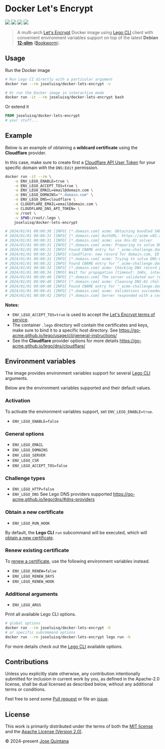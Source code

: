 # Docker Let's Encrypt 

<a href="https://github.com/joseluisq/docker-lets-encrypt/actions/workflows/devel.yml" title="devel ci"><img src="https://github.com/joseluisq/docker-lets-encrypt/actions/workflows/devel.yml/badge.svg?branch=master"></a> 
<a href="https://hub.docker.com/r/joseluisq/docker-lets-encrypt/" title="Docker Image Version (tag latest semver)"><img src="https://img.shields.io/docker/v/joseluisq/docker-lets-encrypt/latest"></a> 
<a href="https://hub.docker.com/r/joseluisq/docker-lets-encrypt/tags" title="Docker Image Size (tag)"><img src="https://img.shields.io/docker/image-size/joseluisq/docker-lets-encrypt/latest"></a> 
<a href="https://hub.docker.com/r/joseluisq/docker-lets-encrypt/" title="Docker Image"><img src="https://img.shields.io/docker/pulls/joseluisq/docker-lets-encrypt.svg"></a> 

> A multi-arch [Let's Encrypt](https://letsencrypt.org/) Docker image using [Lego CLI](https://go-acme.github.io/lego/) client with convenient environment variables support on top of the latest __Debian [12-slim](https://hub.docker.com/_/debian/tags?page=1&name=12-slim)__ ([Bookworm](https://www.debian.org/News/2023/20230610)).

## Usage

Run the Docker image

```sh
# Run Lego CI directly with a particular argument
docker run --rm joseluisq/docker-lets-encrypt -v

# Or run the Docker image in interactive mode
docker run -it --rm joseluisq/docker-lets-encrypt bash
```

Or extend it

```Dockerfile
FROM joseluisq/docker-lets-encrypt
# your stuff...
```

## Example

Below is an example of obtaining a **wildcard certificate** using the **Cloudflare** provider.

In this case, make sure to create first a [Cloudflare API User Token](https://developers.cloudflare.com/fundamentals/api/get-started/create-token/) for your specific domain with the `DNS:Edit` permission.

```sh
docker run -it --rm \
    -e ENV_LEGO_ENABLE=true \
    -e ENV_LEGO_ACCEPT_TOS=true \
    -e ENV_LEGO_EMAIL=email@domain.com \
    -e ENV_LEGO_DOMAINS="*.domain.com" \
    -e ENV_LEGO_DNS=cloudflare \
    -e CLOUDFLARE_EMAIL=email@domain.com \
    -e CLOUDFLARE_DNS_API_TOKEN= \
    -w /root \
    -v $PWD:/root/.lego \
    joseluisq/docker-lets-encrypt

# 2024/01/01 00:00:30 [INFO] [*.domain.com] acme: Obtaining bundled SAN certificate
# 2024/01/01 00:00:31 [INFO] [*.domain.com] AuthURL: https://acme-v02.api.letsencrypt.org/acme/authz-v3/000000000000
# 2024/01/01 00:00:31 [INFO] [*.domain.com] acme: use dns-01 solver
# 2024/01/01 00:00:31 [INFO] [*.domain.com] acme: Preparing to solve DNS-01
# 2024/01/01 00:00:31 [INFO] Found CNAME entry for "_acme-challenge.domain.com.": "dns.domain.com."
# 2024/01/01 00:00:32 [INFO] cloudflare: new record for domain.com, ID 1234567a8e000d0ab0ced00fgjk123e
# 2024/01/01 00:00:32 [INFO] [*.domain.com] acme: Trying to solve DNS-01
# 2024/01/01 00:00:32 [INFO] Found CNAME entry for "_acme-challenge.domain.com.": "dns.domain.com."
# 2024/01/01 00:00:32 [INFO] [*.domain.com] acme: Checking DNS record propagation. [nameservers=127.0.0.2:00]
# 2024/01/01 00:00:34 [INFO] Wait for propagation [timeout: 2m0s, interval: 2s]
# 2024/01/01 00:00:40 [INFO] [*.domain.com] The server validated our request
# 2024/01/01 00:00:40 [INFO] [*.domain.com] acme: Cleaning DNS-01 challenge
# 2024/01/01 00:00:40 [INFO] Found CNAME entry for "_acme-challenge.domain.com.": "dns.domain.com."
# 2024/01/01 00:00:41 [INFO] [*.domain.com] acme: Validations succeeded; requesting certificates
# 2024/01/01 00:00:42 [INFO] [*.domain.com] Server responded with a certificate.
```

**Notes:**

- `ENV_LEGO_ACCEPT_TOS=true` is used to accept the [Let's Encrypt terms of service](https://community.letsencrypt.org/tos).
- The container `.lego` directory will contain the certificates and keys, make sure to bind it to a specific host directory. See https://go-acme.github.io/lego/usage/cli/general-instructions/
- See the **Cloudflare** provider options for more details https://go-acme.github.io/lego/dns/cloudflare/

## Environment variables

The image provides environment variables support for several [Lego CLI](https://go-acme.github.io/lego/usage/cli/) arguments.

Below are the environment variables supported and their default values.

### Activation

To activate the environment variables support, set `ENV_LEGO_ENABLE=true`.

- `ENV_LEGO_ENABLE=false` 

### General options

- `ENV_LEGO_EMAIL`
- `ENV_LEGO_DOMAINS`
- `ENV_LEGO_SERVER`
- `ENV_LEGO_CSR`
- `ENV_LEGO_ACCEPT_TOS=false`

### Challenge types

- `ENV_LEGO_HTTP=false`
- `ENV_LEGO_DNS` See Lego DNS providers supported https://go-acme.github.io/lego/dns/#dns-providers

### Obtain a new certificate

- `ENV_LEGO_RUN_HOOK`

By default, the **Lego CLI** `run` subcommand will be executed, which will [obtain a new certificate](https://go-acme.github.io/lego/usage/cli/obtain-a-certificate/).

### Renew existing certificate

To [renew a certificate](https://go-acme.github.io/lego/usage/cli/renew-a-certificate/), use the following environment variables instead.

- `ENV_LEGO_RENEW=false`
- `ENV_LEGO_RENEW_DAYS`
- `ENV_LEGO_RENEW_HOOK`

### Additional arguments

- `ENV_LEGO_ARGS`

Print all available Lego CLI options.

```sh
# global options
docker run --rm joseluisq/docker-lets-encrypt -h
# or specific subcommand options
docker run --rm joseluisq/docker-lets-encrypt lego run -h
```

For more details check out the [Lego CLI](https://go-acme.github.io/lego/usage/cli/) available options.

## Contributions

Unless you explicitly state otherwise, any contribution intentionally submitted for inclusion in current work by you, as defined in the Apache-2.0 license, shall be dual licensed as described below, without any additional terms or conditions.

Feel free to send some [Pull request](https://github.com/joseluisq/docker-lets-encrypt/pulls) or file an [issue](https://github.com/joseluisq/docker-lets-encrypt/issues).

## License

This work is primarily distributed under the terms of both the [MIT license](LICENSE-MIT) and the [Apache License (Version 2.0)](LICENSE-APACHE).

© 2024-present [Jose Quintana](https://joseluisq.net)
